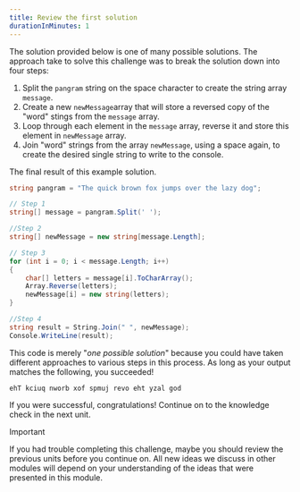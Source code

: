 ```yaml
---
title: Review the first solution
durationInMinutes: 1
---
```


The solution provided below is one of many possible solutions. The approach take to solve this challenge was to break the solution down into four steps:

1. Split the `pangram` string on the space character to create the string array `message`.
1. Create a new `newMessage`array that will store a reversed copy of the "word" stings from the `message` array.
1. Loop through each element in the `message` array, reverse it and store this element in `newMessage` array.
1. Join "word" strings from the array `newMessage`, using a space again, to create the desired single  string to write to the console.

The final result of this example solution.

```c#
string pangram = "The quick brown fox jumps over the lazy dog";

// Step 1
string[] message = pangram.Split(' ');

//Step 2
string[] newMessage = new string[message.Length];

// Step 3
for (int i = 0; i < message.Length; i++)
{
    char[] letters = message[i].ToCharArray();
    Array.Reverse(letters);
    newMessage[i] = new string(letters);
}

//Step 4
string result = String.Join(" ", newMessage);
Console.WriteLine(result);

```

This code is merely "*one possible solution*" because you could have taken different approaches to various steps in this process. As long as your output matches the following, you succeeded!

```Output
ehT kciuq nworb xof spmuj revo eht yzal god

```

If you were successful, congratulations! Continue on to the knowledge check in the next unit.

> [!IMPORTANT]
> If you had trouble completing this challenge, maybe you should review the previous units before you continue on. All new ideas we discuss in other modules will depend on your understanding of the ideas that were presented in this module.

